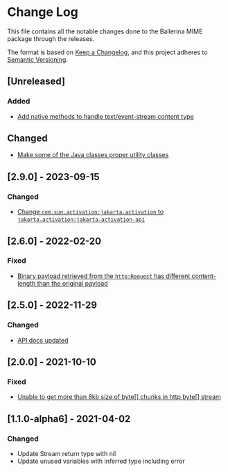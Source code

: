 # Change Log
This file contains all the notable changes done to the Ballerina MIME package through the releases.

The format is based on [Keep a Changelog](https://keepachangelog.com/en/1.0.0/), and this project adheres to 
[Semantic Versioning](https://semver.org/spec/v2.0.0.html).

## [Unreleased]

### Added
- [Add native methods to handle text/event-stream content type](https://github.com/ballerina-platform/ballerina-library/issues/6739)

## Changed
- [Make some of the Java classes proper utility classes](https://github.com/ballerina-platform/ballerina-standard-library/issues/4940)

## [2.9.0] - 2023-09-15

### Changed
- [Change `com.sun.activation:jakarta.activation` to `jakarta.activation:jakarta.activation-api`](https://github.com/ballerina-platform/ballerina-standard-library/issues/4789)

## [2.6.0] - 2022-02-20

### Fixed
- [Binary payload retrieved from the `http:Request` has different content-length than the original payload](https://github.com/ballerina-platform/ballerina-standard-library/issues/3662)

## [2.5.0] - 2022-11-29

### Changed
- [API docs updated](https://github.com/ballerina-platform/ballerina-standard-library/issues/3463)

## [2.0.0] - 2021-10-10

### Fixed
- [Unable to get more than 8kb size of byte[] chunks in http byte[] stream](https://github.com/ballerina-platform/ballerina-standard-library/issues/2002)

## [1.1.0-alpha6] - 2021-04-02

### Changed
 - Update Stream return type with nil
 - Update unused variables with inferred type including error
 
